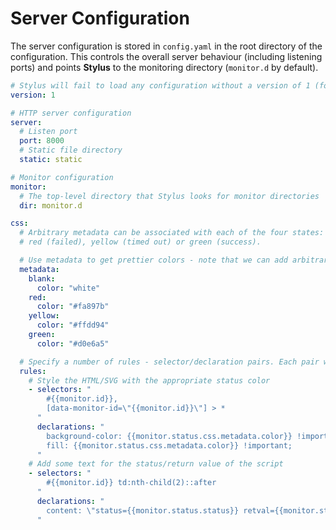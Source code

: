 # Server Configuration

The server configuration is stored in `config.yaml` in the root directory of the configuration. This controls the overall server behaviour (including listening ports) and points **Stylus** to the monitoring directory (`monitor.d` by default).

```yaml
# Stylus will fail to load any configuration without a version of 1 (for future extensibility)
version: 1

# HTTP server configuration
server:
  # Listen port
  port: 8000
  # Static file directory
  static: static

# Monitor configuration
monitor:
  # The top-level directory that Stylus looks for monitor directories
  dir: monitor.d

css:
  # Arbitrary metadata can be associated with each of the four states: blank (no state),
  # red (failed), yellow (timed out) or green (success).

  # Use metadata to get prettier colors - note that we can add arbitrary string keys and values here
  metadata:
    blank:
      color: "white"
    red:
      color: "#fa897b"
    yellow:
      color: "#ffdd94"
    green:
      color: "#d0e6a5"

  # Specify a number of rules - selector/declaration pairs. Each pair will generate a CSS block.
  rules:
    # Style the HTML/SVG with the appropriate status color
    - selectors: "
        #{{monitor.id}},
        [data-monitor-id=\"{{monitor.id}}\"] > *
      "
      declarations: "
        background-color: {{monitor.status.css.metadata.color}} !important;
        fill: {{monitor.status.css.metadata.color}} !important;
      "
    # Add some text for the status/return value of the script
    - selectors: "
        #{{monitor.id}} td:nth-child(2)::after
      "
      declarations: "
        content: \"status={{monitor.status.status}} retval={{monitor.status.code}}\"
      "

```
